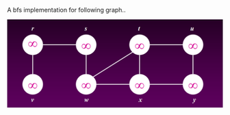 A bfs implementation for following graph..

<img src="graph\graph.png" heigh="400px" width="600px">

